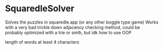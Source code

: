 # SquaredleSolver
Solves the puzzles in squaredle.app (or any other boggle type game)
Works with a very bad trickle down adjacency checking method, could be probably optimized with a trie or smth, but idk how to use OOP

length of words at least 4 characters

